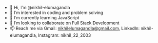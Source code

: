 - 👋 Hi, I’m @nikhil-elumagandla
- 👀 I’m interested in coding and problem solving
- 🌱 I’m currently learning JavaScript
- 💞️ I’m looking to collaborate on Full Stack Development
- 📫 Reach me via Gmail: nikhilelumagandla@gmail.com, LinkedIn: nikhil-elumagandla, Instagram: nikhil_22_2003

<!---
nikhil-elumagandla/nikhil-elumagandla is a ✨ special ✨ repository because its `README.md` (this file) appears on your GitHub profile.
You can click the Preview link to take a look at your changes.
--->
